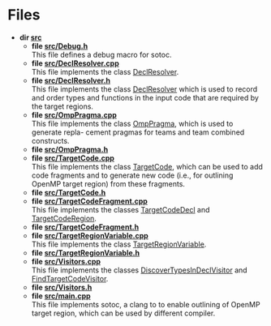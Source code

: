 # Files




* **dir [src](../Files/dir_68267d1309a1af8e8297ef4c3efbcdba.md#dir-src)** 
    * **file [src/Debug.h](../Files/Debug_8h.md#file-debug.h)** <br>This file defines a debug macro for sotoc. 
    * **file [src/DeclResolver.cpp](../Files/DeclResolver_8cpp.md#file-declresolver.cpp)** <br>This file implements the class [DeclResolver](../Classes/classDeclResolver.md). 
    * **file [src/DeclResolver.h](../Files/DeclResolver_8h.md#file-declresolver.h)** <br>This file implements the class [DeclResolver](../Classes/classDeclResolver.md) which is used to record and order types and functions in the input code that are required by the target regions. 
    * **file [src/OmpPragma.cpp](../Files/OmpPragma_8cpp.md#file-omppragma.cpp)** <br>This file implements the class [OmpPragma](../Classes/classOmpPragma.md), which is used to generate repla- cement pragmas for teams and team combined constructs. 
    * **file [src/OmpPragma.h](../Files/OmpPragma_8h.md#file-omppragma.h)** 
    * **file [src/TargetCode.cpp](../Files/TargetCode_8cpp.md#file-targetcode.cpp)** <br>This file implements the class [TargetCode](../Classes/classTargetCode.md), which can be used to add code fragments and to generate new code (i.e., for outlining OpenMP target region) from these fragments. 
    * **file [src/TargetCode.h](../Files/TargetCode_8h.md#file-targetcode.h)** 
    * **file [src/TargetCodeFragment.cpp](../Files/TargetCodeFragment_8cpp.md#file-targetcodefragment.cpp)** <br>This file implements the classes [TargetCodeDecl](../Classes/classTargetCodeDecl.md) and [TargetCodeRegion](../Classes/classTargetCodeRegion.md). 
    * **file [src/TargetCodeFragment.h](../Files/TargetCodeFragment_8h.md#file-targetcodefragment.h)** 
    * **file [src/TargetRegionVariable.cpp](../Files/TargetRegionVariable_8cpp.md#file-targetregionvariable.cpp)** <br>This file implements the class [TargetRegionVariable](../Classes/classTargetRegionVariable.md). 
    * **file [src/TargetRegionVariable.h](../Files/TargetRegionVariable_8h.md#file-targetregionvariable.h)** 
    * **file [src/Visitors.cpp](../Files/Visitors_8cpp.md#file-visitors.cpp)** <br>This file implements the classes [DiscoverTypesInDeclVisitor](../Classes/classDiscoverTypesInDeclVisitor.md) and [FindTargetCodeVisitor](../Classes/classFindTargetCodeVisitor.md). 
    * **file [src/Visitors.h](../Files/Visitors_8h.md#file-visitors.h)** 
    * **file [src/main.cpp](../Files/main_8cpp.md#file-main.cpp)** <br>This file implements sotoc, a clang to to enable outlining of OpenMP target region, which can be used by different compiler. 




